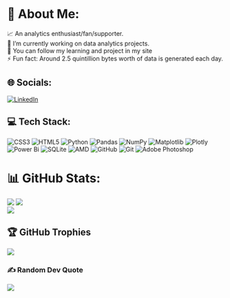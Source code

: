 # 💫 About Me:
📈 An analytics enthusiast/fan/supporter.<br>🔭 I’m currently working on data analytics projects.<br>🥚 You can follow my learning and project in my site<br>⚡ Fun fact: Around 2.5 quintillion bytes worth of data is generated each day.


## 🌐 Socials:
 [![LinkedIn](https://img.shields.io/badge/LinkedIn-%230077B5.svg?logo=linkedin&logoColor=white)](https://linkedin.com/in/velezjc) 


## 💻 Tech Stack:
![CSS3](https://img.shields.io/badge/css3-%231572B6.svg?style=flat&logo=css3&logoColor=white)
![HTML5](https://img.shields.io/badge/html5-%23E34F26.svg?style=flat&logo=html5&logoColor=white)
![Python](https://img.shields.io/badge/python-3670A0?style=flat&logo=python&logoColor=ffdd54)
![Pandas](https://img.shields.io/badge/pandas-%23150458.svg?style=flat&logo=pandas&logoColor=white)
![NumPy](https://img.shields.io/badge/numpy-%23013243.svg?style=flat&logo=numpy&logoColor=white)
![Matplotlib](https://img.shields.io/badge/Matplotlib-%23ffffff.svg?style=flat&logo=Matplotlib&logoColor=black)
![Plotly](https://img.shields.io/badge/Plotly-%233F4F75.svg?style=flat&logo=plotly&logoColor=white)
![Power Bi](https://img.shields.io/badge/power_bi-F2C811?style=flat&logo=powerbi&logoColor=black)
![SQLite](https://img.shields.io/badge/sqlite-%2307405e.svg?style=flat&logo=sqlite&logoColor=white)
![AMD](https://img.shields.io/badge/AMD-%23000000.svg?style=flat&logo=amd&logoColor=white)
![GitHub](https://img.shields.io/badge/github-%23121011.svg?style=flat&logo=github&logoColor=white)
![Git](https://img.shields.io/badge/Git-F05032?logo=git&logoColor=fff)
![Adobe Photoshop](https://img.shields.io/badge/adobe%20photoshop-%2331A8FF.svg?style=flat&logo=adobe%20photoshop&logoColor=white)


# 📊 GitHub Stats:
![](https://github-readme-stats.vercel.app/api?username=vlzjc&theme=maroongold&hide_border=true&include_all_commits=true&count_private=true)
![](https://github-readme-streak-stats.herokuapp.com/?user=vlzjc&theme=maroongold&hide_border=true)<br/>
![](https://github-readme-stats.vercel.app/api/top-langs/?username=vlzjc&theme=maroongold&hide_border=true&include_all_commits=true&count_private=true&layout=compact)

## 🏆 GitHub Trophies
![](https://github-profile-trophy.vercel.app/?username=vlzjc&theme=shadow_red&no-frame=false&no-bg=true&margin-w=4)

### ✍️ Random Dev Quote
![](https://quotes-github-readme.vercel.app/api?type=horizontal&theme=tokyonight)

<!-- Proudly created with GPRM ( https://gprm.itsvg.in ) -->
